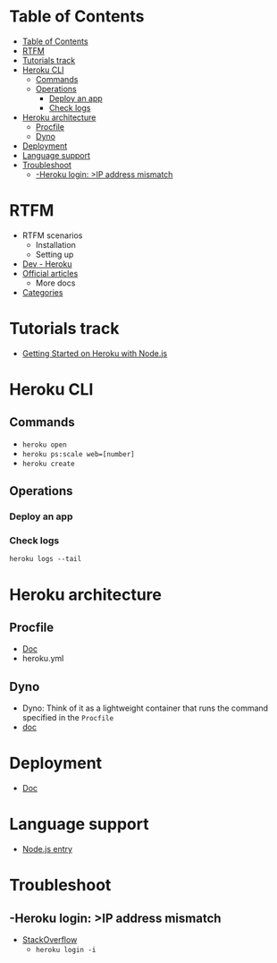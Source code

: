 # Table of Contents
- [Table of Contents](#table-of-contents)
- [RTFM](#rtfm)
- [Tutorials track](#tutorials-track)
- [Heroku CLI](#heroku-cli)
  - [Commands](#commands)
  - [Operations](#operations)
    - [Deploy an app](#deploy-an-app)
    - [Check logs](#check-logs)
- [Heroku architecture](#heroku-architecture)
  - [Procfile](#procfile)
  - [Dyno](#dyno)
- [Deployment](#deployment)
- [Language support](#language-support)
- [Troubleshoot](#troubleshoot)
  - [-Heroku login: >IP address mismatch](#-heroku-login-ip-address-mismatch)
# RTFM
- RTFM scenarios
  - Installation
  - Setting up
- [Dev - Heroku](https://devcenter.heroku.com/)
- [Official articles](https://devcenter.heroku.com/articles/)
  - More docs
- [Categories](https://devcenter.heroku.com/categories/)

# Tutorials track
- [Getting Started on Heroku with Node.js](https://devcenter.heroku.com/articles/getting-started-with-nodejs#set-up)



  
# Heroku CLI
## Commands
- ```heroku open```
- ```heroku ps:scale web=[number]```
- ```heroku create```
## Operations
### Deploy an app
### Check logs
```
heroku logs --tail
```

# Heroku architecture
## Procfile
- [Doc](https://devcenter.heroku.com/articles/procfile)
- heroku.yml

## Dyno
- Dyno: Think of it as a lightweight container that runs the command specified in the ```Procfile```
- [doc](https://devcenter.heroku.com/articles/dynos)
# Deployment
- [Doc](https://devcenter.heroku.com/categories/deploying-with-git)

# Language support 
- [Node.js entry](https://devcenter.heroku.com/categories/nodejs-support)
# Troubleshoot
## -Heroku login: >IP address mismatch
- [StackOverflow](https://stackoverflow.com/questions/63363085/ip-address-mismatch-on-signing-into-heroku-cli)
  - ```heroku login -i```